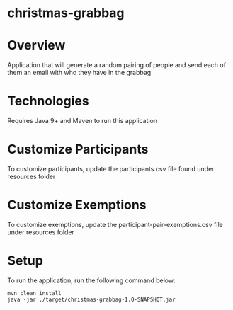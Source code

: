 # christmas-grabbag

# Overview
Application that will generate a random pairing of people and send each of them an email with who they have in the grabbag.

# Technologies
Requires Java 9+ and Maven to run this application

# Customize Participants
To customize participants, update the participants.csv file found under resources folder

# Customize Exemptions
To customize exemptions, update the participant-pair-exemptions.csv file under resources folder

# Setup
To run the application, run the following command below:

```
mvn clean install
java -jar ./target/christmas-grabbag-1.0-SNAPSHOT.jar
```


